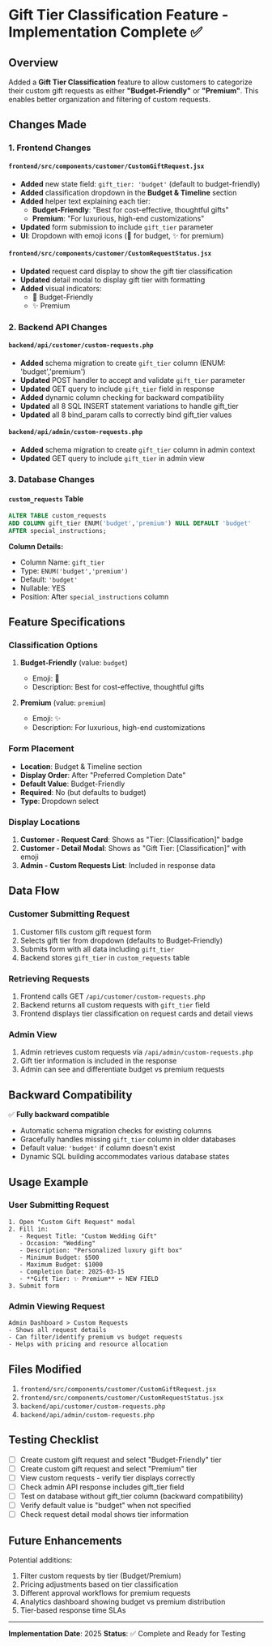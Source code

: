 # Gift Tier Classification Feature - Implementation Complete ✅

## Overview
Added a **Gift Tier Classification** feature to allow customers to categorize their custom gift requests as either **"Budget-Friendly"** or **"Premium"**. This enables better organization and filtering of custom requests.

## Changes Made

### 1. Frontend Changes

#### `frontend/src/components/customer/CustomGiftRequest.jsx`
- **Added** new state field: `gift_tier: 'budget'` (default to budget-friendly)
- **Added** classification dropdown in the **Budget & Timeline** section
- **Added** helper text explaining each tier:
  - **Budget-Friendly**: "Best for cost-effective, thoughtful gifts"
  - **Premium**: "For luxurious, high-end customizations"
- **Updated** form submission to include `gift_tier` parameter
- **UI**: Dropdown with emoji icons (🎁 for budget, ✨ for premium)

#### `frontend/src/components/customer/CustomRequestStatus.jsx`
- **Updated** request card display to show the gift tier classification
- **Updated** detail modal to display gift tier with formatting
- **Added** visual indicators:
  - 🎁 Budget-Friendly
  - ✨ Premium

### 2. Backend API Changes

#### `backend/api/customer/custom-requests.php`
- **Added** schema migration to create `gift_tier` column (ENUM: 'budget','premium')
- **Updated** POST handler to accept and validate `gift_tier` parameter
- **Updated** GET query to include `gift_tier` field in response
- **Added** dynamic column checking for backward compatibility
- **Updated** all 8 SQL INSERT statement variations to handle gift_tier
- **Updated** all 8 bind_param calls to correctly bind gift_tier values

#### `backend/api/admin/custom-requests.php`
- **Added** schema migration to create `gift_tier` column in admin context
- **Updated** GET query to include `gift_tier` in admin view

### 3. Database Changes

#### `custom_requests` Table
```sql
ALTER TABLE custom_requests 
ADD COLUMN gift_tier ENUM('budget','premium') NULL DEFAULT 'budget' 
AFTER special_instructions;
```

**Column Details:**
- Column Name: `gift_tier`
- Type: `ENUM('budget','premium')`
- Default: `'budget'`
- Nullable: YES
- Position: After `special_instructions` column

## Feature Specifications

### Classification Options
1. **Budget-Friendly** (value: `budget`)
   - Emoji: 🎁
   - Description: Best for cost-effective, thoughtful gifts
   
2. **Premium** (value: `premium`)
   - Emoji: ✨
   - Description: For luxurious, high-end customizations

### Form Placement
- **Location**: Budget & Timeline section
- **Display Order**: After "Preferred Completion Date"
- **Default Value**: Budget-Friendly
- **Required**: No (but defaults to budget)
- **Type**: Dropdown select

### Display Locations
1. **Customer - Request Card**: Shows as "Tier: [Classification]" badge
2. **Customer - Detail Modal**: Shows as "Gift Tier: [Classification]" with emoji
3. **Admin - Custom Requests List**: Included in response data

## Data Flow

### Customer Submitting Request
1. Customer fills custom gift request form
2. Selects gift tier from dropdown (defaults to Budget-Friendly)
3. Submits form with all data including `gift_tier`
4. Backend stores `gift_tier` in `custom_requests` table

### Retrieving Requests
1. Frontend calls GET `/api/customer/custom-requests.php`
2. Backend returns all custom requests with `gift_tier` field
3. Frontend displays tier classification on request cards and detail views

### Admin View
1. Admin retrieves custom requests via `/api/admin/custom-requests.php`
2. Gift tier information is included in the response
3. Admin can see and differentiate budget vs premium requests

## Backward Compatibility

✅ **Fully backward compatible**
- Automatic schema migration checks for existing columns
- Gracefully handles missing `gift_tier` column in older databases
- Default value: `'budget'` if column doesn't exist
- Dynamic SQL building accommodates various database states

## Usage Example

### User Submitting Request
```
1. Open "Custom Gift Request" modal
2. Fill in:
   - Request Title: "Custom Wedding Gift"
   - Occasion: "Wedding"
   - Description: "Personalized luxury gift box"
   - Minimum Budget: $500
   - Maximum Budget: $1000
   - Completion Date: 2025-03-15
   - **Gift Tier: ✨ Premium** ← NEW FIELD
3. Submit form
```

### Admin Viewing Request
```
Admin Dashboard > Custom Requests
- Shows all request details
- Can filter/identify premium vs budget requests
- Helps with pricing and resource allocation
```

## Files Modified

1. `frontend/src/components/customer/CustomGiftRequest.jsx`
2. `frontend/src/components/customer/CustomRequestStatus.jsx`
3. `backend/api/customer/custom-requests.php`
4. `backend/api/admin/custom-requests.php`

## Testing Checklist

- [ ] Create custom gift request and select "Budget-Friendly" tier
- [ ] Create custom gift request and select "Premium" tier
- [ ] View custom requests - verify tier displays correctly
- [ ] Check admin API response includes gift_tier field
- [ ] Test on database without gift_tier column (backward compatibility)
- [ ] Verify default value is "budget" when not specified
- [ ] Check request detail modal shows tier information

## Future Enhancements

Potential additions:
1. Filter custom requests by tier (Budget/Premium)
2. Pricing adjustments based on tier classification
3. Different approval workflows for premium requests
4. Analytics dashboard showing budget vs premium distribution
5. Tier-based response time SLAs

---

**Implementation Date**: 2025
**Status**: ✅ Complete and Ready for Testing